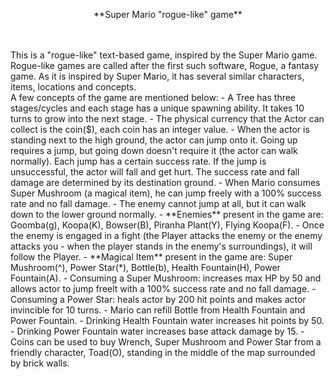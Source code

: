 <p align = "center">
**Super Mario "rogue-like" game**
</p>
<br>
<br>
This is a "rogue-like" text-based game, inspired by the Super Mario game. Rogue-like games are called after the first such software, Rogue, a fantasy game. As it is inspired by Super Mario, it has several similar characters, items, locations and concepts.
<br>
A few concepts of the game are mentioned below:
- A Tree has three stages/cycles and each stage has a unique spawning ability. It takes 10 turns to grow into the next stage. 
- The physical currency that the Actor can collect is the coin($), each coin has an integer value.
- When the actor is standing next to the high ground, the actor can jump onto it. Going up requires a jump, but going down doesn't require it (the actor can walk normally). Each jump has a certain success rate. If the jump is unsuccessful, the actor will fall and get hurt. The success rate and fall damage are determined by its destination ground.
- When Mario consumes Super Mushroom (a magical item), he can jump freely with a 100% success rate and no fall damage.
- The enemy cannot jump at all, but it can walk down to the lower ground normally.
- **Enemies** present in the game are: Goomba(g), Koopa(K), Bowser(B), Piranha Plant(Y), Flying Koopa(F).
- Once the enemy is engaged in a fight (the Player attacks the enemy or the enemy attacks you - when the player stands in the enemy's surroundings), it will follow the Player.
- **Magical Item** present in the game are: Super Mushroom(^), Power Star(*), Bottle(b), Health Fountain(H), Power Fountain(A).
- Consuming a Super Mushroom: increases max HP by 50 and allows actor to jump freelt with a 100% success rate and no fall damage.
- Consuming a Power Star: heals actor by 200 hit points and makes actor invincible for 10 turns.
- Mario can refill Bottle from Health Fountain and Power Fountain.
- Drinking Health Fountain water increases hit points by 50.
- Drinking Power Fountain water increases base attack damage by 15.
- Coins can be used to buy Wrench, Super Mushroom and Power Star from a friendly character, Toad(O), standing in the middle of the map surrounded by brick walls.
